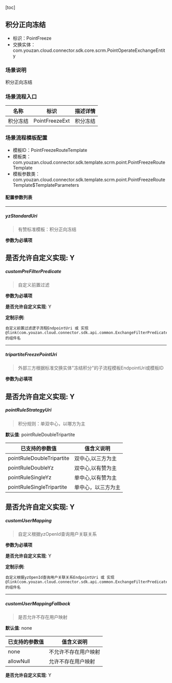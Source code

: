[toc]

## 积分正向冻结
- 标识：PointFreeze
- 交换实体：com.youzan.cloud.connector.sdk.core.scrm.PointOperateExchangeEntity
### 场景说明
积分正向冻结
### 场景流程入口

名称 | 标识 | 描述详情
---|---|---
积分冻结 | PointFreezeExt | 积分冻结

### 场景流程模板配置
- 模板ID：PointFreezeRouteTemplate
- 模板类：com.youzan.cloud.connector.sdk.template.scrm.point.PointFreezeRouteTemplate
- 模板参数类：com.youzan.cloud.connector.sdk.template.scrm.point.PointFreezeRouteTemplate$TemplateParameters

#### 配置参数列表

---
##### yzStandardUri
> 有赞标准模板：积分正向冻结

**参数为必填项**


**是否允许自定义实现**: Y
---
##### customPreFilterPredicate
> 自定义前置过滤

**参数为必填项**


**是否允许自定义实现**: Y

**定制示例**:
```
自定义前置过滤逻子流程EndpointUri 或 实现@link(com.youzan.cloud.connector.sdk.api.common.ExchangeFilterPredicate)的组件名
```
---
##### tripartiteFreezePointUri
> 外部三方根据标准交换实体"冻结积分"的子流程模板EndpointUri或模板ID

**参数为必填项**


**是否允许自定义实现**: Y
---
##### pointRuleStrategyUri
> 积分规则：单双中心，以哪方为主

**默认值**: pointRuleDoubleTripartite

已支持的参数值 | 值含义说明
---|---
pointRuleDoubleTripartite | 双中心,以三方为主
pointRuleDoubleYz | 双中心,以有赞为主
pointRuleSingleYz | 单中心,以有赞为主
pointRuleSingleTripartite | 单中心，以三方为主

**是否允许自定义实现**: Y
---
##### customUserMapping
> 自定义根据yzOpenId查询用户关联关系

**参数为必填项**


**是否允许自定义实现**: Y

**定制示例**:
```
自定义根据yzOpenId查询用户关联关系EndpointUri 或 实现@link(com.youzan.cloud.connector.sdk.api.common.ExchangeFilterPredicate)的组件名
```
---
##### customUserMappingFallback
> 是否允许不存在用户映射

**默认值**: none

已支持的参数值 | 值含义说明
---|---
none | 不允许不存在用户映射
allowNull | 允许不存在用户映射

**是否允许自定义实现**: Y

